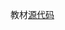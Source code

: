 <!--
 * @Author: Kaizyn
 * @Date: 2020-09-23 19:58:31
 * @LastEditTime: 2020-09-23 19:59:06
-->
教材[源代码](https://github.com/kangjianwei/Data-Structure)